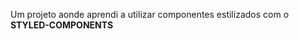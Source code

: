 Um projeto aonde aprendi a utilizar componentes estilizados com o <strong>STYLED-COMPONENTS</strong>